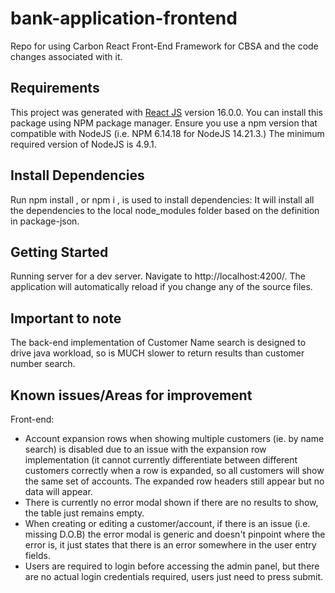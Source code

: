 # bank-application-frontend

Repo for using Carbon React Front-End Framework for CBSA and the code changes associated with it.

## Requirements

This project was generated with [React JS](https://react.dev/) version 16.0.0. You can install this package using NPM package manager. Ensure you use a npm version that compatible with NodeJS (i.e. NPM 6.14.18 for NodeJS 14.21.3.) The minimum required version of NodeJS is 4.9.1.

## Install Dependencies

Run npm install , or npm i , is used to install dependencies: It will install all the dependencies to the local node_modules folder based on the definition in package-json.

## Getting Started

Running server for a dev server. Navigate to http://localhost:4200/. The application will automatically reload if you change any of the source files.

## Important to note

The back-end implementation of Customer Name search is designed to drive java workload, so is MUCH slower to return results than customer number search.

## Known issues/Areas for improvement

Front-end:
- Account expansion rows when showing multiple customers (ie. by name search) is disabled due to an issue with the expansion row implementation (it cannot currently differentiate between different customers correctly when a row is expanded, so all customers will show the same set of accounts. The expanded row headers still appear but no data will appear.
- There is currently no error modal shown if there are no results to show, the table just remains empty.
- When creating or editing a customer/account, if there is an issue (i.e. missing D.O.B) the error modal is generic and doesn't pinpoint where the error is, it just states that there is an error somewhere in the user entry fields.
- Users are required to login before accessing the admin panel, but there are no actual login credentials required, users just need to press submit.
